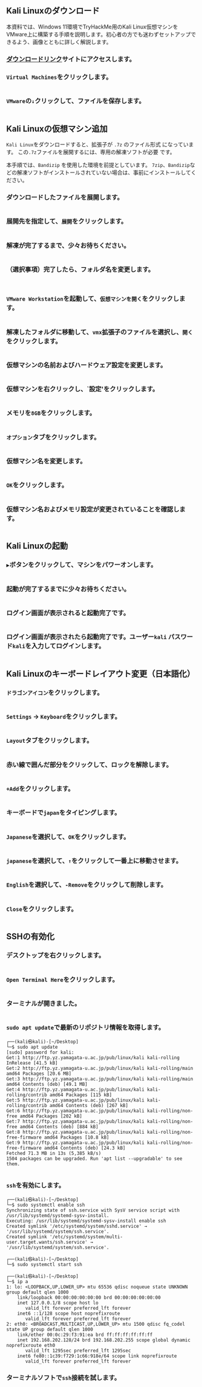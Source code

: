 ## Kali Linuxのダウンロード

本資料では、Windows 11環境でTryHackMe用のKali Linux仮想マシンをVMware上に構築する手順を説明します。初心者の方でも迷わずセットアップできるよう、画像とともに詳しく解説します。


### [ダウンロードリンク](https://www.kali.org/get-kali/#kali-platforms)サイトにアクセスします。

### `Virtual Machines`をクリックします。

<figure><img src="../assets/Pasted image 20250310210053.png" alt=""><figcaption></figcaption></figure>

### `VMware`の`↓`クリックして、ファイルを保存します。
<figure><img src="../assets/Pasted image 20250310210201.png" alt=""><figcaption></figcaption></figure>


## Kali Linuxの仮想マシン追加
`Kali Linux`をダウンロードすると、拡張子が `.7z` のファイル形式 になっています。
この`.7z`ファイルを展開するには、専用の解凍ソフトが必要 です。

本手順では、`Bandizip` を使用した環境を前提としています。
`7zip`、`Bandizip`などの解凍ソフトがインストールされていない場合は、事前にインストールしてください。

### ダウンロードしたファイルを展開します。
<figure><img src="../assets/Pasted image 20250310212111.png" alt=""><figcaption></figcaption></figure>

### 展開先を指定して、`展開`をクリックします。
<figure><img src="../assets/Pasted image 20250310212201.png" alt=""><figcaption></figcaption></figure>

### 解凍が完了するまで、少々お待ちください。
<figure><img src="../assets/Pasted image 20250310212224.png" alt=""><figcaption></figcaption></figure>

### （選択事項）完了したら、フォルダ名を変更します。
<figure><img src="../assets/Pasted image 20250310212528.png" alt=""><figcaption></figcaption></figure>

<figure><img src="../assets/Pasted image 20250310212557.png" alt=""><figcaption></figcaption></figure>

### `VMware Workstation`を起動して、`仮想マシンを開く`をクリックします。
<figure><img src="../assets/Pasted image 20250310212637.png" alt=""><figcaption></figcaption></figure>

### 解凍したフォルダに移動して、`vmx`拡張子のファイルを選択し、`開く`をクリックします。
<figure><img src="../assets/Pasted image 20250310212929.png" alt=""><figcaption></figcaption></figure>

### 仮想マシンの名前およびハードウェア設定を変更します。
<figure><img src="../assets/Pasted image 20250310213017.png" alt=""><figcaption></figcaption></figure>

### 仮想マシンを右クリックし、`設定'をクリックします。
<figure><img src="../assets/Pasted image 20250310213137.png" alt=""><figcaption></figcaption></figure>

### メモリを`8GB`をクリックします。
<figure><img src="../assets/Pasted image 20250310213239.png" alt=""><figcaption></figcaption></figure>

### `オプション`タブをクリックします。
<figure><img src="../assets/Pasted image 20250310213318.png" alt=""><figcaption></figcaption></figure>


### 仮想マシン名を変更します。
<figure><img src="../assets/Pasted image 20250310213414.png" alt=""><figcaption></figcaption></figure>


### `OK`をクリックします。
<figure><img src="../assets/Pasted image 20250310213453.png" alt=""><figcaption></figcaption></figure>

### 仮想マシン名およびメモリ設定が変更されていることを確認します。
<figure><img src="../assets/Pasted image 20250310213529.png" alt=""><figcaption></figcaption></figure>


## Kali Linuxの起動

### `▶`ボタンをクリックして、マシンをパワーオンします。
<figure><img src="../assets/Pasted image 20250310213646.png" alt=""><figcaption></figcaption></figure>


### 起動が完了するまでに少々お待ちください。
<figure><img src="../assets/Pasted image 20250310213717.png" alt=""><figcaption></figcaption></figure>

### ログイン画面が表示されると起動完了です。
<figure><img src="../assets/Pasted image 20250310213754.png" alt=""><figcaption></figcaption></figure>

### ログイン画面が表示されたら起動完了です。ユーザー`kali` パスワード`kali`を入力してログインします。

<figure><img src="../assets/Pasted image 20250310213754.png" alt=""><figcaption></figcaption></figure>

## Kali Linuxのキーボードレイアウト変更（日本語化）

### `ドラゴンアイコン`をクリックします。
<figure><img src="../assets/Pasted image 20250312194954.png" alt=""><figcaption></figcaption></figure>

### `Settings` → `Keyboard`をクリックします。
<figure><img src="../assets/Pasted image 20250312195206.png" alt=""><figcaption></figcaption></figure>

### `Layout`タブをクリックします。
<figure><img src="../assets/Pasted image 20250312195240.png" alt=""><figcaption></figcaption></figure>



### 赤い線で囲んだ部分をクリックして、ロックを解除します。
<figure><img src="../assets/Pasted image 20250312195525.png" alt=""><figcaption></figcaption></figure>


### `+Add`をクリックします。
<figure><img src="../assets/Pasted image 20250312195626.png" alt=""><figcaption></figcaption></figure>




### キーボードで`japan`をタイピングします。
<figure><img src="../assets/Pasted image 20250312195705.png" alt=""><figcaption></figcaption></figure>

### `Japanese`を選択して、`OK`をクリックします。
<figure><img src="../assets/Pasted image 20250312195804.png" alt=""><figcaption></figcaption></figure>



### `japanese`を選択して、`↑`をクリックして一番上に移動させます。
<figure><img src="../assets/Pasted image 20250312195854.png" alt=""><figcaption></figcaption></figure>



### `English`を選択して、`-Remove`をクリックして削除します。
<figure><img src="../assets/Pasted image 20250312195934.png" alt=""><figcaption></figcaption></figure>



### `Close`をクリックします。
<figure><img src="../assets/Pasted image 20250312200011.png" alt=""><figcaption></figcaption></figure>



## SSHの有効化
### デスクトップを右クリックします。
<figure><img src="../assets/Pasted image 20250310213838.png" alt=""><figcaption></figcaption></figure>


### `Open Terminal Here`をクリックします。
<figure><img src="../assets/Pasted image 20250310214008.png" alt=""><figcaption></figcaption></figure>

### ターミナルが開きました。
<figure><img src="../assets/Pasted image 20250310214040.png" alt=""><figcaption></figcaption></figure>



### `sudo apt update`で最新のリポジトリ情報を取得します。
```shell
┌──(kali㉿kali)-[~/Desktop]
└─$ sudo apt update
[sudo] password for kali: 
Get:1 http://ftp.yz.yamagata-u.ac.jp/pub/linux/kali kali-rolling InRelease [41.5 kB]
Get:2 http://ftp.yz.yamagata-u.ac.jp/pub/linux/kali kali-rolling/main amd64 Packages [20.6 MB]
Get:3 http://ftp.yz.yamagata-u.ac.jp/pub/linux/kali kali-rolling/main amd64 Contents (deb) [49.1 MB]
Get:4 http://ftp.yz.yamagata-u.ac.jp/pub/linux/kali kali-rolling/contrib amd64 Packages [115 kB]
Get:5 http://ftp.yz.yamagata-u.ac.jp/pub/linux/kali kali-rolling/contrib amd64 Contents (deb) [267 kB]
Get:6 http://ftp.yz.yamagata-u.ac.jp/pub/linux/kali kali-rolling/non-free amd64 Packages [202 kB]
Get:7 http://ftp.yz.yamagata-u.ac.jp/pub/linux/kali kali-rolling/non-free amd64 Contents (deb) [884 kB]
Get:8 http://ftp.yz.yamagata-u.ac.jp/pub/linux/kali kali-rolling/non-free-firmware amd64 Packages [10.8 kB]
Get:9 http://ftp.yz.yamagata-u.ac.jp/pub/linux/kali kali-rolling/non-free-firmware amd64 Contents (deb) [24.3 kB]
Fetched 71.3 MB in 13s (5,385 kB/s)                                         
1504 packages can be upgraded. Run 'apt list --upgradable' to see them.
                                                                          
```

### `ssh`を有効にします。

```shell
┌──(kali㉿kali)-[~/Desktop]
└─$ sudo systemctl enable ssh
Synchronizing state of ssh.service with SysV service script with /usr/lib/systemd/systemd-sysv-install.
Executing: /usr/lib/systemd/systemd-sysv-install enable ssh
Created symlink '/etc/systemd/system/sshd.service' → '/usr/lib/systemd/system/ssh.service'.
Created symlink '/etc/systemd/system/multi-user.target.wants/ssh.service' → '/usr/lib/systemd/system/ssh.service'.
                                                                             
┌──(kali㉿kali)-[~/Desktop]
└─$ sudo systemctl start ssh 

┌──(kali㉿kali)-[~/Desktop]
└─$ ip a
1: lo: <LOOPBACK,UP,LOWER_UP> mtu 65536 qdisc noqueue state UNKNOWN group default qlen 1000
    link/loopback 00:00:00:00:00:00 brd 00:00:00:00:00:00
    inet 127.0.0.1/8 scope host lo
       valid_lft forever preferred_lft forever
    inet6 ::1/128 scope host noprefixroute 
       valid_lft forever preferred_lft forever
2: eth0: <BROADCAST,MULTICAST,UP,LOWER_UP> mtu 1500 qdisc fq_codel state UP group default qlen 1000
    link/ether 00:0c:29:f3:91:ea brd ff:ff:ff:ff:ff:ff
    inet 192.168.202.128/24 brd 192.168.202.255 scope global dynamic noprefixroute eth0
       valid_lft 1295sec preferred_lft 1295sec
    inet6 fe80::1c39:f729:1c66:918e/64 scope link noprefixroute 
       valid_lft forever preferred_lft forever

```


### ターミナルソフトで`ssh`接続を試します。
<figure><img src="../assets/Pasted image 20250310214726.png" alt=""><figcaption></figcaption></figure>


